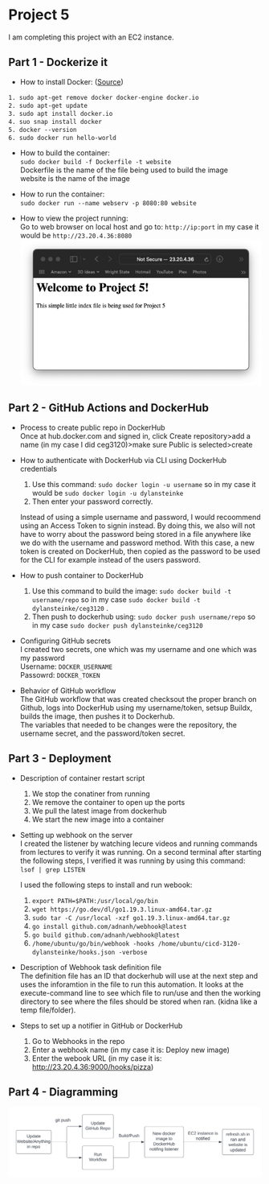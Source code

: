 # Project 5
I am completing this project with an EC2 instance.
## Part 1 - Dockerize it
- How to install Docker: ([Source](https://www.simplilearn.com/tutorials/docker-tutorial/how-to-install-docker-on-ubuntu))
```
1. sudo apt-get remove docker docker-engine docker.io
2. sudo apt-get update
3. sudo apt install docker.io
4. suo snap install docker
5. docker --version
6. sudo docker run hello-world
```
- How to build the container:  
`sudo docker build -f Dockerfile -t website`  
Dockerfile is the name of the file being used to build the image  
website is the name of the image  

- How to run the container:  
`sudo docker run --name webserv -p 8080:80 website`  

- How to view the project running:  
Go to web browser on local host and go to: `http://ip:port` in my case it would be `http://23.20.4.36:8080`
![proof of container running](images/Part1.png)  

## Part 2 - GitHub Actions and DockerHub
- Process to create public repo in DockerHub  
Once at hub.docker.com and signed in, click Create repository>add a name (in my case I did ceg3120)>make sure Public is selected>create
- How to authenticate with DockerHub via CLI using DockerHub credentials  
    1. Use this command: `sudo docker login -u username` so in my case it would be `sudo docker login -u dylansteinke`  
    2. Then enter your password correctly.  
  
    Instead of using a simple username and password, I would recoommend using an Access Token to signin instead. By doing this, we also will not have to worry about the password being stored in a file anywhere like we do with the username and password method. With this case, a new token is created on DockerHub, then copied as the password to be used for the CLI for example instead of the users password.  
- How to push container to DockerHub  
    1. Use this command to build the image: `sudo docker build -t username/repo` so in my case `sudo docker build -t dylansteinke/ceg3120` . 
    2. Then push to dockerhub using: `sudo docker push username/repo` so in my case `sudo docker push dylansteinke/ceg3120`  
- Configuring GitHub secrets  
    I created two secrets, one which was my username and one which was my password  
    Username: `DOCKER_USERNAME`  
    Passowrd: `DOCKER_TOKEN`  
- Behavior of GitHub workflow  
    The GitHub workflow that was created checksout the proper branch on Github, logs into DockerHub using my username/token, setsup Buildx, builds the image, then pushes it to Dockerhub.  
    The variables that needed to be changes were the repository, the username secret, and the password/token secret.  

## Part 3 - Deployment
- Description of container restart script  
    1. We stop the conatiner from running  
    2. We remove the container to open up the ports  
    3. We pull the latest image from dockerhub  
    4. We start the new image into a container  

- Setting up webhook on the server  
    I created the listener by watching lecure videos and running commands from lectures to verify it was running. On a second terminal after starting the following steps, I verified it was running by using this command: `lsof | grep LISTEN`

    I used the following steps to install and run webook:  
    1. `export PATH=$PATH:/usr/local/go/bin`  
    2. `wget https://go.dev/dl/go1.19.3.linux-amd64.tar.gz`  
    3. `sudo tar -C /usr/local -xzf go1.19.3.linux-amd64.tar.gz`  
    4. `go install github.com/adnanh/webhook@latest`  
    5. `go build github.com/adnanh/webhook@latest`  
    6. `/home/ubuntu/go/bin/webhook -hooks /home/ubuntu/cicd-3120-dylansteinke/hooks.json -verbose`  
- Description of Webhook task definition file  
    The definition file has an ID that dockerhub will use at the next step and uses the inforamtion in the file to run this automation. It looks at the execute-command line to see which file to run/use and then the working directory to see where the files should be stored when ran. (kidna like a temp file/folder).
- Steps to set up a notifier in GitHub or DockerHub  
    1. Go to Webhooks in the repo  
    2. Enter a webhook name (in my case it is: Deploy new image)  
    3. Enter the webook URL (in my case it is: http://23.20.4.36:9000/hooks/pizza)

## Part 4 - Diagramming
![diagram](images/diagram.png)  
